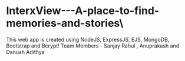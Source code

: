 # InterxView---A-place-to-find-memories-and-stories\\

This web app is created using NodeJS, ExpressJS, EJS, MongoDB, Bootstrap and Bcrypt!
Team Members - Sanjay Rahul , Anuprakash and Danush Adithya


